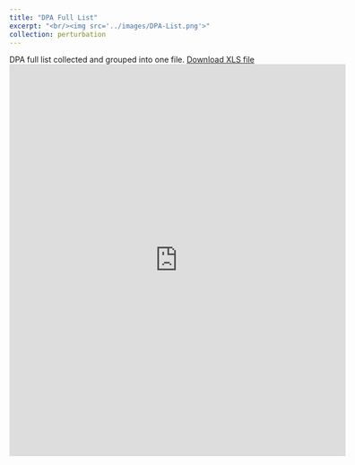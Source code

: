 ```yaml
---
title: "DPA Full List"
excerpt: "<br/><img src='../images/DPA-List.png'>"
collection: perturbation
---
```


DPA full list collected and grouped into one file. 
[Download XLS file](https://github.com/phoenixml/roadmap.github.io/blob/master/files/DPA_Full_List.xlsx?raw=true)
<embed src="https://phoenixml.github.io/roadmap.github.io/files/DPA_Full_List.pdf" width="600" height="700" type="application/pdf" />
